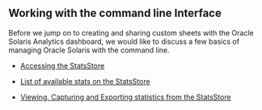 ## Working with the command line Interface

Before we jump on to creating and sharing custom sheets with the Oracle Solaris Analytics dashboard, we would like to discuss a few basics of managing Oracle Solaris with the command line.

- [Accessing the StatsStore](https://alm.oraclecorp.com/sandbox/#projects/oraclesolarisdiscover1/scm/solarisdiscover.git/blob/Working%20with%20the%20Command%20Line%20Interface/accessingsolaris.md?revision=master)

- [List of available stats on the StatsStore](https://alm.oraclecorp.com/sandbox/#projects/oraclesolarisdiscover1/scm/solarisdiscover.git/blob/Working%20with%20the%20Command%20Line%20Interface/solarislistofstats.md?revision=master)

- [Viewing, Capturing and Exporting statistics from the StatsStore](https://alm.oraclecorp.com/sandbox/#projects/oraclesolarisdiscover1/scm/solarisdiscover.git/blob/Working%20with%20the%20Command%20Line%20Interface/capturestats.md?revision=master)

  
